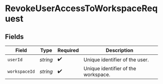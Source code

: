 # RevokeUserAccessToWorkspaceRequest


## Fields

| Field                               | Type                                | Required                            | Description                         |
| ----------------------------------- | ----------------------------------- | ----------------------------------- | ----------------------------------- |
| `userId`                            | *string*                            | :heavy_check_mark:                  | Unique identifier of the user.      |
| `workspaceId`                       | *string*                            | :heavy_check_mark:                  | Unique identifier of the workspace. |